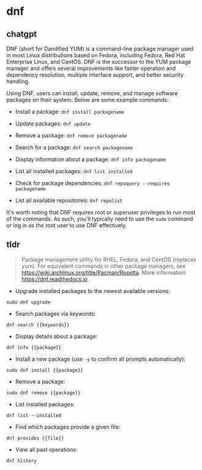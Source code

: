 # dnf 
## chatgpt 
DNF (short for Dandified YUM) is a command-line package manager used in most Linux distributions based on Fedora, including Fedora, Red Hat Enterprise Linux, and CentOS. DNF is the successor to the YUM package manager and offers several improvements like faster operation and dependency resolution, multiple interface support, and better security handling.

Using DNF, users can install, update, remove, and manage software packages on their system. Below are some example commands:

- Install a package: `dnf install packagename`

- Update packages: `dnf update`

- Remove a package: `dnf remove packagename`

- Search for a package: `dnf search packagename`

- Display information about a package: `dnf info packagename`

- List all installed packages: `dnf list installed`

- Check for package dependencies: `dnf repoquery --requires packagename`

- List all available repositories: `dnf repolist`

It's worth noting that DNF requires root or superuser privileges to run most of the commands. As such, you'll typically need to use the `sudo` command or log in as the root user to use DNF effectively. 

## tldr 
 
> Package management utility for RHEL, Fedora, and CentOS (replaces yum).
> For equivalent commands in other package managers, see <https://wiki.archlinux.org/title/Pacman/Rosetta>.
> More information: <https://dnf.readthedocs.io>.

- Upgrade installed packages to the newest available versions:

`sudo dnf upgrade`

- Search packages via keywords:

`dnf search {{keywords}}`

- Display details about a package:

`dnf info {{package}}`

- Install a new package (use `-y` to confirm all prompts automatically):

`sudo dnf install {{package}}`

- Remove a package:

`sudo dnf remove {{package}}`

- List installed packages:

`dnf list --installed`

- Find which packages provide a given file:

`dnf provides {{file}}`

- View all past operations:

`dnf history`
